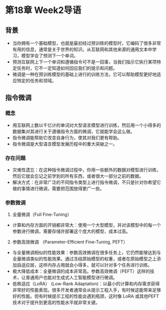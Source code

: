 # 第18章 Week2导语
## 背景
- 当你拥有一个基础模型，也就是最初经过预训练的模型时，它编码了很多非常有用的信息，通常是关于世界的知识。从互联网和其他来源的通用文本中学习，模型学会了预测下一个单词。
- 预测互联网上下一个单词和遵循指令可不是一回事，当我们指示它执行某项特定任务时，它不一定知道如何回应我们的提示和问题。
- 微调是一种在预训练模型的基础上进行的训练方法，它可以帮助模型更好地适应特定的任务和领域。

## 指令微调
### 概念
- 用互联网上数以千亿计的单词对大型语言模型进行训练，然后用一个小得多的数据集对其进行关于遵循指令方面的微调，它就能学会这么做。
- 指令微调能帮助它改变自身行为，使其对我们更有帮助。
- 指令微调是大型语言模型发展历程中的重大突破之一。

### 存在问题
- 灾难性遗忘：在这种指令微调过程中，你用一些额外的数据对模型进行训练，然后它就会忘记之前学到的所有东西，或者很大一部分之前的数据。
- 解决方式：在非常广泛的不同指令类型上进行指令微调，不只是针对你希望它做的事情进行微调，需要把范围放得更广一些。

### 参数微调
1. 全量微调（Full Fine-Tuning）
- 计算和内存方面的开销都非常大：使用一个大型模型，并对该模型中的每一个参数进行微调，需要存储并部署这个庞大的模型，成本过高。
2. 参数高效微调 （Parameter-Efficient Fine-Tuning, PEFT）
- 与全量微调相似的性能效果：参数高效微调在很多任务上，它仍然能够达到与全量微调类似的性能效果。通过冻结原始模型的权重，或者在原始模型之上添加自适应层，这样内存占用就会小得多，就可以针对多个任务进行训练。
- 极大降低成本：全量微调的成本非常高。参数高效微调（PEFT）这样的技术，让普通用户也能对生成式人工智能模型进行微调。
- 低秩适应（LoRA） (Low-Rank Adaptation)：以最小的计算和内存需求获得非常好的性能表现。很多开发者通常会从提示工程入手，有时候这能带来足够好的性能。但有时候提示工程的性能会遇到瓶颈，这时像 LoRA 或其他PEFT技术对于提升到更高的性能水平就非常关键。